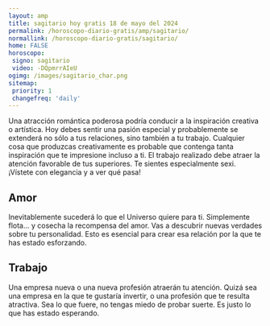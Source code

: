 ```yaml
---
layout: amp
title: sagitario hoy gratis 18 de mayo del 2024 
permalink: /horoscopo-diario-gratis/amp/sagitario/
normallink: /horoscopo-diario-gratis/sagitario/
home: FALSE
horoscopo:
 signo: sagitario
 video: -DQpmrrAIeU
ogimg: /images/sagitario_char.png
sitemap:
 priority: 1
 changefreq: 'daily'
---
```



Una atracción romántica poderosa podría conducir a la inspiración creativa o artística. Hoy debes sentir una pasión especial y probablemente se extenderá no sólo a tus relaciones, sino también a tu trabajo. Cualquier cosa que produzcas creativamente es probable que contenga tanta inspiración que te impresione incluso a ti. El trabajo realizado debe atraer la atención favorable de tus superiores. Te sientes especialmente sexi. ¡Vístete con elegancia y a ver qué pasa!

## Amor

Inevitablemente sucederá lo que el Universo quiere para ti. Simplemente flota... y cosecha la recompensa del amor. Vas a descubrir nuevas verdades sobre tu personalidad. Esto es esencial para crear esa relación por la que te has estado esforzando.

## Trabajo

Una empresa nueva o una nueva profesión atraerán tu atención. Quizá sea una empresa en la que te gustaría invertir, o una profesión que te resulta atractiva. Sea lo que fuere, no tengas miedo de probar suerte. Es justo lo que has estado esperando.